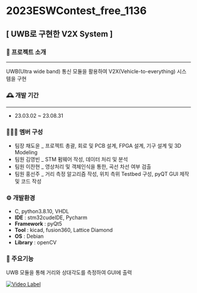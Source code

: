 # 2023ESWContest_free_1136


## [ UWB로 구현한 V2X System ]

### 🚙 프로젝트 소개
------
UWB(Ultra wide band) 통신 모듈을 활용하여 V2X(Vehicle-to-everything) 시스템을 구현

### 🕰️ 개발 기간
------
* 23.03.02 ~ 23.08.31

### 🧑‍🤝‍🧑 멤버 구성
- 팀장  채도윤 _ 프로젝트 총괄, 회로 및 PCB 설계, FPGA 설계, 기구 설계 및 3D Modeling
- 팀원  김영빈 _ STM 펌웨어 작성, 데이터 처리 및 분석
- 팀원  이찬현 _ 영상처리 및 객체인식을 통한, 곡선 차선 여부 검출
- 팀원  홍선주 _ 거리 측정 알고리즘 작성, 위치 측위 Testbed 구성, pyQT GUI 제작 및 코드 작성

### ⚙️ 개발환경
* C, python3.8.10, VHDL
* **IDE** : stm32cudeIDE, Pycharm
* **Framework** : pyQt5
* **Tool** : kicad, fusion360, Lattice Diamond
* **OS** : Debian
* **Library** : openCV

### 📌 주요기능

UWB 모듈을 통해 거리와 상대각도를 측정하여 GUI에 출력


[![Video Label](http://img.youtube.com/vi/2-DkrryEUOI/0.jpg)](https://youtu.be/2-DkrryEUOI)








